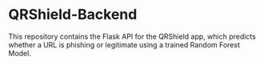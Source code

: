 # QRShield-Backend
This repository contains the Flask API for the QRShield app, which predicts whether a URL is phishing or legitimate using a trained Random Forest Model.
